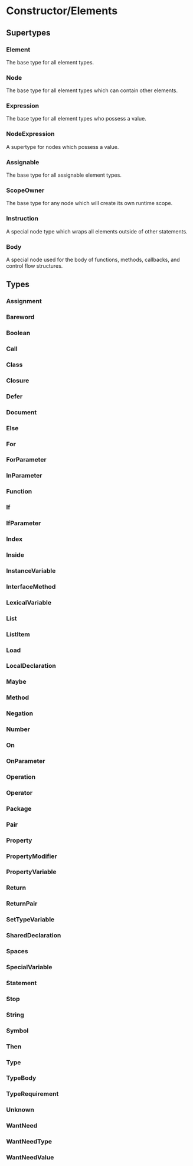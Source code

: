 # Constructor/Elements

## Supertypes

### Element

The base type for all element types.

### Node

The base type for all element types which can contain other elements.

### Expression

The base type for all element types who possess a value.

### NodeExpression

A supertype for nodes which possess a value.

### Assignable

The base type for all assignable element types.

### ScopeOwner

The base type for any node which will create its own runtime scope.

### Instruction

A special node type which wraps all elements outside of other statements.

### Body

A special node used for the body of functions, methods, callbacks, and control
flow structures.

## Types

### Assignment
### Bareword
### Boolean
### Call
### Class
### Closure
### Defer
### Document
### Else
### For
### ForParameter
### InParameter
### Function
### If
### IfParameter
### Index
### Inside
### InstanceVariable
### InterfaceMethod
### LexicalVariable
### List
### ListItem
### Load
### LocalDeclaration
### Maybe
### Method
### Negation
### Number
### On
### OnParameter
### Operation
### Operator
### Package
### Pair
### Property
### PropertyModifier
### PropertyVariable
### Return
### ReturnPair
### SetTypeVariable
### SharedDeclaration
### Spaces
### SpecialVariable
### Statement
### Stop
### String
### Symbol
### Then
### Type
### TypeBody
### TypeRequirement
### Unknown
### WantNeed
### WantNeedType
### WantNeedValue
